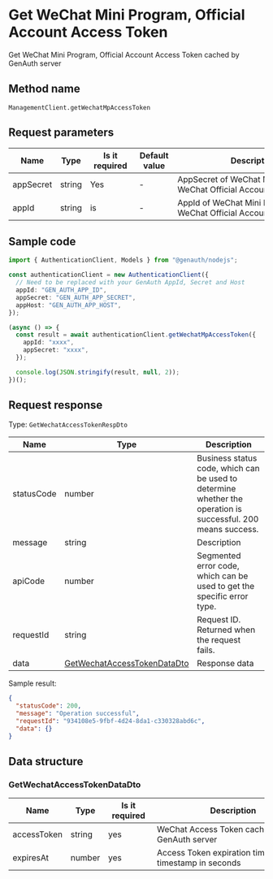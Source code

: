 # Get WeChat Mini Program, Official Account Access Token

<!--
Warning ⚠️:
Do not modify this document directly,
https://github.com/Authing/authing-docs-factory
Use this project to generate
-->

<LastUpdated />

Get WeChat Mini Program, Official Account Access Token cached by GenAuth server

## Method name

`ManagementClient.getWechatMpAccessToken`

## Request parameters

| Name      | Type   | <div style="width:80px">Is it required</div> | <div style="width:60px">Default value</div> | <div style="width:300px">Description</div>                  | <div style="width:200px">Sample value</div> |
| --------- | ------ | -------------------------------------------- | ------------------------------------------- | ----------------------------------------------------------- | ------------------------------------------- |
| appSecret | string | Yes                                          | -                                           | AppSecret of WeChat Mini Program or WeChat Official Account |                                             |
| appId     | string | is                                           | -                                           | AppId of WeChat Mini Program or WeChat Official Account     |                                             |

## Sample code

```ts
import { AuthenticationClient, Models } from "@genauth/nodejs";

const authenticationClient = new AuthenticationClient({
  // Need to be replaced with your GenAuth AppId, Secret and Host
  appId: "GEN_AUTH_APP_ID",
  appSecret: "GEN_AUTH_APP_SECRET",
  appHost: "GEN_AUTH_APP_HOST",
});

(async () => {
  const result = await authenticationClient.getWechatMpAccessToken({
    appId: "xxxx",
    appSecret: "xxxx",
  });

  console.log(JSON.stringify(result, null, 2));
})();
```

## Request response

Type: `GetWechatAccessTokenRespDto`

| Name       | Type                                                                   | Description                                                                                                  |
| ---------- | ---------------------------------------------------------------------- | ------------------------------------------------------------------------------------------------------------ |
| statusCode | number                                                                 | Business status code, which can be used to determine whether the operation is successful. 200 means success. |
| message    | string                                                                 | Description                                                                                                  |
| apiCode    | number                                                                 | Segmented error code, which can be used to get the specific error type.                                      |
| requestId  | string                                                                 | Request ID. Returned when the request fails.                                                                 |
| data       | <a href="#GetWechatAccessTokenDataDto">GetWechatAccessTokenDataDto</a> | Response data                                                                                                |

Sample result:

```json
{
  "statusCode": 200,
  "message": "Operation successful",
  "requestId": "934108e5-9fbf-4d24-8da1-c330328abd6c",
  "data": {}
}
```

## Data structure

### <a id="GetWechatAccessTokenDataDto"></a> GetWechatAccessTokenDataDto

| Name        | Type   | <div style="width:80px">Is it required</div> | <div style="width:300px">Description</div>              | <div style="width:200px">Sample value</div> |
| ----------- | ------ | -------------------------------------------- | ------------------------------------------------------- | ------------------------------------------- |
| accessToken | string | yes                                          | WeChat Access Token cached by the GenAuth server        |                                             |
| expiresAt   | number | yes                                          | Access Token expiration time, as a timestamp in seconds |                                             |
